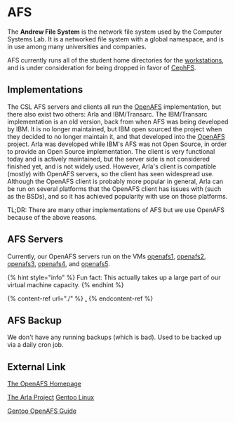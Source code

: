 # AFS

The **Andrew File System** is the network file system used by the Computer Systems Lab. It is a networked file system with a global namespace, and is in use among many universities and companies.

AFS currently runs all of the student home directories for the [workstations](../../services/workstations.md), and is under consideration for being dropped in favor of [CephFS](../../technologies/storage/ceph/cephfs.md).

## Implementations

The CSL AFS servers and clients all run the [OpenAFS](openafs.md) implementation, but there also exist two others: Arla and IBM/Transarc. The IBM/Transarc implementation is an old version, back from when AFS was being developed by IBM. It is no longer maintained, but IBM open sourced the project when they decided to no longer maintain it, and that developed into the [OpenAFS](openafs.md) project. Arla was developed while IBM's AFS was not Open Source, in order to provide an Open Source implementation. The client is very functional today and is actively maintained, but the server side is not considered finished yet, and is not widely used. However, Arla's client is compatible (mostly) with OpenAFS servers, so the client has seen widespread use. Although the OpenAFS client is probably more popular in general, Arla can be run on several platforms that the OpenAFS client has issues with (such as the BSDs), and so it has achieved popularity with use on those platforms.

TL;DR: There are many other implementations of AFS but we use OpenAFS because of the above reasons.

## AFS Servers

Currently, our OpenAFS servers run on the VMs [openafs1](../../machines/vm-servers/gorgona.md), [openafs2](../../machines/vm-servers/galapagos.md), [openafs3](../../machines/vm-servers/antipodes.md), [openafs4](../../machines/vm-servers/chatham.md), and [openafs5](../../machines/vm-servers/cocos.md).&#x20;

{% hint style="info" %}
Fun fact: This actually takes up a large part of our virtual machine capacity.
{% endhint %}

{% content-ref url="./" %}
[.](./)
{% endcontent-ref %}

## AFS Backup

We don't have any running backups (which is bad). Used to be backed up via a daily cron job.

## External Link

[The OpenAFS Homepage](http://www.openafs.org/)&#x20;

[The Arla Project](http://www.stacken.kth.se/projekt/arla/) [Gentoo Linux ](http://www.gentoo.org/doc/en/openafs.xml)

[Gentoo OpenAFS Guide](http://www.gentoo.org/doc/en/openafs.xml)
